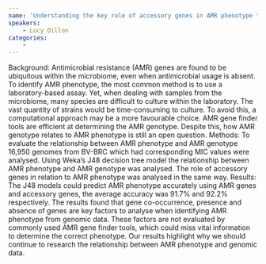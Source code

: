 ```yaml
---
name: 'Understanding the key role of accessory genes in AMR phenotype through interpretable machine learning techniques.'
speakers:
	- Lucy Dillon
categories:
	-
---
```

Background: Antimicrobial resistance (AMR) genes are found to be ubiquitous within the microbiome, even when antimicrobial usage is absent. To identify AMR phenotype, the most common method is to use a laboratory-based assay. Yet, when dealing with samples from the microbiome, many species are difficult to culture within the laboratory. The vast quantity of strains would be time-consuming to culture. To avoid this, a computational approach may be a more favourable choice. AMR gene finder tools are efficient at determining the AMR genotype. Despite this, how AMR genotype relates to AMR phenotype is still an open question.  Methods: To evaluate the relationship between AMR phenotype and AMR genotype 16,950 genomes from BV-BRC which had corresponding MIC values were analysed. Using Weka’s J48 decision tree model the relationship between AMR phenotype and AMR genotype was analysed. The role of accessory genes in relation to AMR phenotype was analysed in the same way.   Results: The J48 models could predict AMR phenotype accurately using AMR genes and accessory genes, the average accuracy was 91.7% and 92.2% respectively. The results found that gene co-occurrence, presence and absence of genes are key factors to analyse when identifying AMR phenotype from genomic data. These factors are not evaluated by commonly used AMR gene finder tools, which could miss vital information to determine the correct phenotype. Our results highlight why we should continue to research the relationship between AMR phenotype and genomic data.

